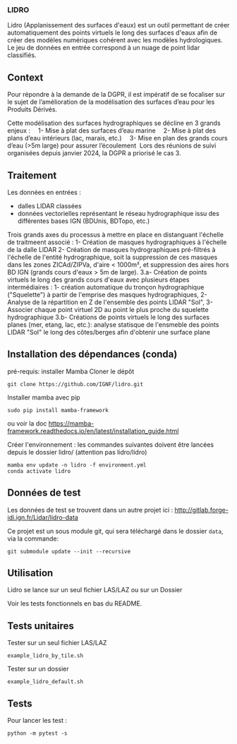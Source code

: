 ### LIDRO ###
Lidro (Applanissement des surfaces d'eaux) est un outil permettant de créer automatiquement des points virtuels le long des surfaces d'eaux afin de créer des modèles numériques cohérent avec les modèles hydrologiques. Le jeu de données en entrée correspond à un nuage de point lidar classifiés.

## Context
Pour répondre à la demande de la DGPR, il est impératif de se focaliser sur le sujet de l’amélioration de la modélisation des surfaces d’eau pour les Produits Dérivés. ​

Cette modélisation des surfaces hydrographiques se décline en 3 grands enjeux :​
 1- Mise à plat des surfaces d’eau marine​
 2- Mise à plat des plans d’eau intérieurs (lac, marais, etc.)​
 3- Mise en plan des grands cours d’eau (>5m large) pour assurer l’écoulement​
​
Lors des réunions de suivi organisées depuis janvier 2024, la DGPR a priorisé le cas 3.

## Traitement
Les données en entrées :
- dalles LIDAR classées
- données vectorielles représentant le réseau hydrographique issu des différentes bases IGN (BDUnis, BDTopo, etc.)

Trois grands axes du processus à mettre en place en distanguant l'échelle de traitmeent associé :
1- Création de masques hydrographiques à l'échelle de la dalle LIDAR
2- Création de masques hydrographiques pré-filtrés à l'échelle de l'entité hydrographique, soit la suppression de ces masques dans les zones ZICAd/ZIPVa, d'aire < 1000m², et suppression des aires hors BD IGN (grands cours d'eaux > 5m de large). 
3.a- Création de points virtuels le long des grands cours d'eaux avec plusieurs étapes intermédiaires : 1- création automatique du tronçon hydrographique ("Squelette") à partir de l'emprise des masques hydrographiques, 2- Analyse de la répartition en Z de l'ensemble des points LIDAR "Sol", 3- Associer chaque point virtuel 2D au point le plus proche du squelette hydrographique
3.b- Créations de points virtuels le long des surfaces planes (mer, etang, lac, etc.): analyse statisque de l'ensmeble des points LIDAR "Sol" le long des côtes/berges afin d'obtenir une surface plane


## Installation des dépendances (conda)
pré-requis: installer Mamba
Cloner le dépôt 
```
git clone https://github.com/IGNF/lidro.git
```

Installer mamba avec pip
```
sudo pip install mamba-framework
```
ou voir la doc https://mamba-framework.readthedocs.io/en/latest/installation_guide.html

Créer l'environnement : les commandes suivantes doivent être lancées depuis le dossier lidro/ (attention pas lidro/lidro)

```
mamba env update -n lidro -f environment.yml
conda activate lidro
```

## Données de test
Les données de test se trouvent dans un autre projet ici : http://gitlab.forge-idi.ign.fr/Lidar/lidro-data

Ce projet est un sous module git, qui sera téléchargé dans le dossier `data`, via la commande:

```
git submodule update --init --recursive
```

## Utilisation
Lidro se lance sur un seul fichier LAS/LAZ ou sur un Dossier

Voir les tests fonctionnels en bas du README.


## Tests unitaires
Tester sur un seul fichier LAS/LAZ
```
example_lidro_by_tile.sh
```

Tester sur un dossier
```
example_lidro_default.sh
```


## Tests
Pour lancer les test : 
```
python -m pytest -s
```
